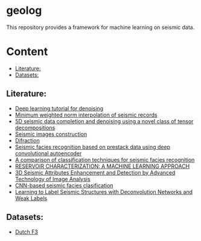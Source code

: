 # geolog

This repository provides a framework for machine learning on seismic data.

Content
=================

* [Literature:](#Literature)
* [Datasets:](#Datasets)

## Literature:
* [Deep learning tutorial for denoising](https://arxiv.org/pdf/1810.11614.pdf)
* [Minimum weighted norm interpolation of seismic records](https://pdfs.semanticscholar.org/a742/67142fcd14c4c8d19992bd304a80e064d62c.pdf)
* [5D seismic data completion and denoising using a novel class of tensor decompositions](https://dspace.mit.edu/openaccess-disseminate/1721.1/98498)
* [Seismic images construction](http://lserv.deg.gubkin.ru/file.php?file=../../1/dfwikidata/Voskresenskij.JU.N.Postroenie.sejsmicheskih.izobrazhenij.%28M,.RGUNG%29%282006%29%28T%29_GsPs_.pdf)
* [Difraction](https://mospolytech.ru/storage/43ec517d68b6edd3015b3edc9a11367b/files/LRNo93.pdf)
* [Seismic facies recognition based on prestack data using deep convolutional autoencoder](https://arxiv.org/abs/1704.02446)
* [A comparison of classification techniques for seismic facies recognition](http://mcee.ou.edu/aaspi/publications/2015/Tao_Interpretation_1.pdf)
* [RESERVOIR CHARACTERIZATION: A MACHINE
LEARNING APPROACH](https://arxiv.org/pdf/1506.05070)
* [3D Seismic Attributes Enhancement and Detection by
Advanced Technology of Image Analysis](https://tel.archives-ouvertes.fr/tel-00731886/document)
* [CNN-based seismic facies clasification](https://cs230.stanford.edu/projects_spring_2018/reports/8291004.pdf)
* [Learning to Label Seismic Structures with Deconvolution Networks and Weak Labels](http://www.yalaudah.com/assets/files/seg2018.pdf)

## Datasets:
* [Dutch F3](https://drive.google.com/drive/folders/0B7brcf-eGK8CRUhfRW9rSG91bW8)
